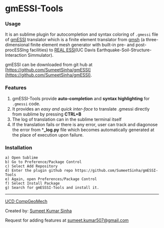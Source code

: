 gmESSI-Tools
=========

### Usage

It is an sublime plugin for autocompletion and syntax coloring of ```.gmessi``` file of [gmESSI](https://github.com/SumeetSinha/gmESSI) translator which is a finite element translator from [gmsh](http://gmsh.info/) (a three-dimensional finite element mesh generator with built-in pre- and post-procESSIng facilities) to [REAL ESSI](http://sokocalo.engr.ucdavis.edu/~jeremic/Real_ESSI_Simulator/)(UC Davis Earthquake-Soil-Structure-Interaction Simmulator).

gmESSI can be downloaded from git hub at [https://github.com/SumeetSinha/gmESSI](https://github.com/SumeetSinha/gmESSI). 

### Features

1. gmESSI-Tools provide **auto-completion** and **syntax highlighting** for ```.gmessi``` code.
3. It provides an *easy and quick inter-face* to translate .gmessi directly from sublime by pressing **CTRL+B**
5. The log of translation can in the sublime terminal itself
6. If the translation fails or there is any error, user can track and diagonose the error from ***_log.py** file  which becomes automatically generated at the place of execution upon failure.

### Installation 

	a) Open Sublime 
	b) Go to Preference/Package Control
	c) Select Add Repository
	d) Enter the plugin github repo https://github.com/SumeetSinha/gmESSI-Tools
	e) Again, open Preferences/Package Control
	f) Select Install Package
	g) Search for gmESSSI-Tools and install it.

	
---
[UCD CompGeoMech](http://sokocalo.engr.ucdavis.edu/~jeremic/)

Created by: [Sumeet Kumar Sinha](http://www.sumeetsinha.in)

Request for adding features at sumeet.kumar507@gmail.com